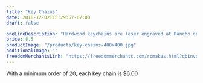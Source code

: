 ```yaml
---
title: "Key Chains"
date: 2018-12-02T15:29:57-07:00
draft: false

oneLineDescription: "Hardwood keychains are laser engraved at Rancho on both sides."
price: 8.5
productImage: "/products/key-chains-400x400.jpg"
additionalImage: ""
freedomMerchantsLink: "https://freedommerchants.com/rcmakes.html?qbinvoice=true&invoicenum=------&amt=8.5&desc=Key%20Chain"
---
```


With a minimum order of 20, each key chain is $6.00